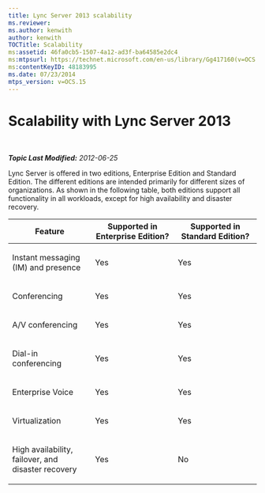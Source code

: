 ```yaml
---
title: Lync Server 2013 scalability
ms.reviewer: 
ms.author: kenwith
author: kenwith
TOCTitle: Scalability
ms:assetid: 46fa0cb5-1507-4a12-ad3f-ba64585e2dc4
ms:mtpsurl: https://technet.microsoft.com/en-us/library/Gg417160(v=OCS.15)
ms:contentKeyID: 48183995
ms.date: 07/23/2014
mtps_version: v=OCS.15
---
```


<div data-xmlns="http://www.w3.org/1999/xhtml">

<div class="topic" data-xmlns="http://www.w3.org/1999/xhtml" data-msxsl="urn:schemas-microsoft-com:xslt" data-cs="http://msdn.microsoft.com/en-us/">

<div data-asp="http://msdn2.microsoft.com/asp">

# Scalability with Lync Server 2013

</div>

<div id="mainSection">

<div id="mainBody">

<span> </span>

_**Topic Last Modified:** 2012-06-25_

Lync Server is offered in two editions, Enterprise Edition and Standard Edition. The different editions are intended primarily for different sizes of organizations. As shown in the following table, both editions support all functionality in all workloads, except for high availability and disaster recovery.


<table>
<colgroup>
<col style="width: 33%" />
<col style="width: 33%" />
<col style="width: 33%" />
</colgroup>
<thead>
<tr class="header">
<th>Feature</th>
<th>Supported in Enterprise Edition?</th>
<th>Supported in Standard Edition?</th>
</tr>
</thead>
<tbody>
<tr class="odd">
<td><p>Instant messaging (IM) and presence</p></td>
<td><p>Yes</p></td>
<td><p>Yes</p></td>
</tr>
<tr class="even">
<td><p>Conferencing</p></td>
<td><p>Yes</p></td>
<td><p>Yes</p></td>
</tr>
<tr class="odd">
<td><p>A/V conferencing</p></td>
<td><p>Yes</p></td>
<td><p>Yes</p></td>
</tr>
<tr class="even">
<td><p>Dial-in conferencing</p></td>
<td><p>Yes</p></td>
<td><p>Yes</p></td>
</tr>
<tr class="odd">
<td><p>Enterprise Voice</p></td>
<td><p>Yes</p></td>
<td><p>Yes</p></td>
</tr>
<tr class="even">
<td><p>Virtualization</p></td>
<td><p>Yes</p></td>
<td><p>Yes</p></td>
</tr>
<tr class="odd">
<td><p>High availability, failover, and disaster recovery</p></td>
<td><p>Yes</p></td>
<td><p>No</p></td>
</tr>
</tbody>
</table>


</div>

<span> </span>

</div>

</div>

</div>


